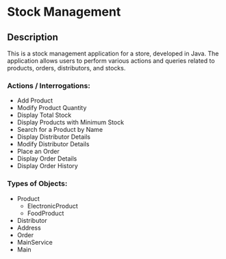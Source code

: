 # Stock Management

## Description

This is a stock management application for a store, developed in Java. The application allows users to perform various actions and queries related to products, orders, distributors, and stocks.

### Actions / Interrogations:

* Add Product
* Modify Product Quantity
* Display Total Stock
* Display Products with Minimum Stock
* Search for a Product by Name
* Display Distributor Details
* Modify Distributor Details
* Place an Order
* Display Order Details
* Display Order History


### Types of Objects:

* Product
    * ElectronicProduct
    * FoodProduct
* Distributor
* Address
* Order
* MainService
* Main 
